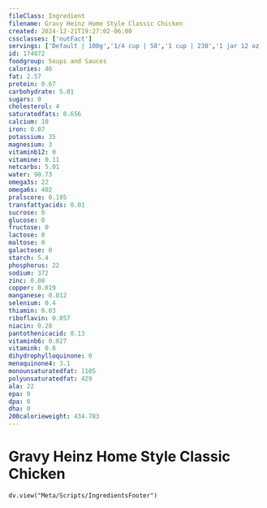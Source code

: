 ```yaml
---
fileClass: Ingredient
filename: Gravy Heinz Home Style Classic Chicken
created: 2024-12-21T19:27:02-06:00
cssclasses: ['nutFact']
servings: ['Default | 100g','1/4 cup | 58','1 cup | 230','1 jar 12 oz | 324']
id: 174072
foodgroup: Soups and Sauces
calories: 46
fat: 2.57
protein: 0.67
carbohydrate: 5.01
sugars: 0
cholesterol: 4
saturatedfats: 0.656
calcium: 10
iron: 0.07
potassium: 35
magnesium: 3
vitaminb12: 0
vitamine: 0.11
netcarbs: 5.01
water: 90.73
omega3s: 22
omega6s: 402
pralscore: 0.195
transfattyacids: 0.01
sucrose: 0
glucose: 0
fructose: 0
lactose: 0
maltose: 0
galactose: 0
starch: 5.4
phosphorus: 22
sodium: 372
zinc: 0.08
copper: 0.019
manganese: 0.012
selenium: 0.4
thiamin: 0.03
riboflavin: 0.057
niacin: 0.28
pantothenicacid: 0.13
vitaminb6: 0.027
vitamink: 0.8
dihydrophylloquinone: 0
menaquinone4: 3.1
monounsaturatedfat: 1105
polyunsaturatedfat: 429
ala: 22
epa: 0
dpa: 0
dha: 0
200calorieweight: 434.783
---
```


# Gravy Heinz Home Style Classic Chicken

```dataviewjs
dv.view("Meta/Scripts/IngredientsFooter")
```
